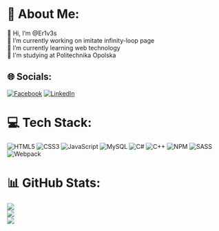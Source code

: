 
# 💫 About Me:
👋 Hi, I’m @Er1v3s<br>🔭 I’m currently working on imitate infinity-loop page<br>🌱 I’m currently learning web technology<br>🏢 I'm studying at Politechnika Opolska


## 🌐 Socials:
[![Facebook](https://img.shields.io/badge/Facebook-%231877F2.svg?logo=Facebook&logoColor=white)](https://facebook.com/philipst6) [![LinkedIn](https://img.shields.io/badge/LinkedIn-%230077B5.svg?logo=linkedin&logoColor=white)](https://linkedin.com/in/filip-statkiewicz-781111225/) 

# 💻 Tech Stack:
![HTML5](https://img.shields.io/badge/html5-%23E34F26.svg?style=flat&logo=html5&logoColor=white) ![CSS3](https://img.shields.io/badge/css3-%231572B6.svg?style=flat&logo=css3&logoColor=white) ![JavaScript](https://img.shields.io/badge/javascript-%23323330.svg?style=flat&logo=javascript&logoColor=%23F7DF1E) ![MySQL](https://img.shields.io/badge/mysql-%2300f.svg?style=flat&logo=mysql&logoColor=white) ![C#](https://img.shields.io/badge/c%23-%23239120.svg?style=flat&logo=c-sharp&logoColor=white) ![C++](https://img.shields.io/badge/c++-%2300599C.svg?style=flat&logo=c%2B%2B&logoColor=white) ![NPM](https://img.shields.io/badge/NPM-%23000000.svg?style=flat&logo=npm&logoColor=white) ![SASS](https://img.shields.io/badge/SASS-hotpink.svg?style=flat&logo=SASS&logoColor=white) ![Webpack](https://img.shields.io/badge/webpack-%238DD6F9.svg?style=flat&logo=webpack&logoColor=black)
# 📊 GitHub Stats:
![](https://github-readme-stats.vercel.app/api?username=Er1v3s&theme=dracula&hide_border=false&include_all_commits=false&count_private=true)<br/>
![](https://github-readme-streak-stats.herokuapp.com/?user=Er1v3s&theme=dracula&hide_border=false)<br/>
![](https://github-readme-stats.vercel.app/api/top-langs/?username=Er1v3s&theme=dracula&hide_border=false&include_all_commits=false&count_private=true&layout=compact)

<!-- Proudly created with GPRM ( https://gprm.itsvg.in ) -->
